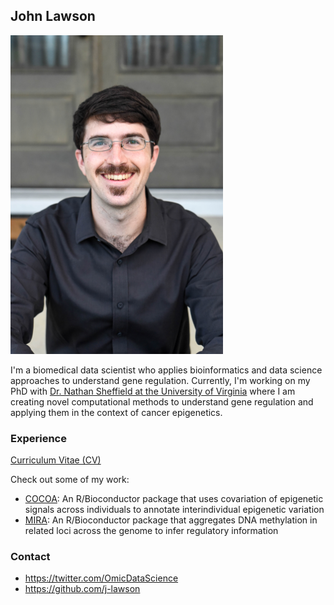 ## John Lawson

<img src="./photos/john_main.jpg" width="340" height="510" />


I'm a biomedical data scientist who applies bioinformatics and data science approaches to understand gene regulation. Currently, I'm working on my PhD with [Dr. Nathan Sheffield at the University of Virginia](http://databio.org/) where I am creating novel computational methods to understand gene regulation and applying them in the context of cancer epigenetics.

### Experience

[Curriculum Vitae (CV)](./docs/Lawson_CV_website.pdf)

Check out some of my work:

- [COCOA](http://bioconductor.org/packages/release/bioc/html/COCOA.html): An R/Bioconductor package that uses covariation of epigenetic signals across individuals to annotate interindividual epigenetic variation
- [MIRA](http://bioconductor.org/packages/release/bioc/html/MIRA.html): An R/Bioconductor package that aggregates DNA methylation in related loci across the genome to infer regulatory information

### Contact

- https://twitter.com/OmicDataScience
- https://github.com/j-lawson
